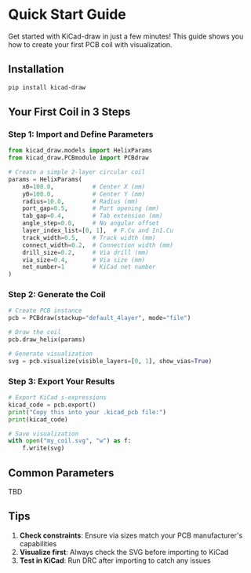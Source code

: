 # Quick Start Guide

Get started with KiCad-draw in just a few minutes! This guide shows you how to create your first PCB coil with visualization.

## Installation

```bash
pip install kicad-draw
```

## Your First Coil in 3 Steps

### Step 1: Import and Define Parameters

```python
from kicad_draw.models import HelixParams
from kicad_draw.PCBmodule import PCBdraw

# Create a simple 2-layer circular coil
params = HelixParams(
    x0=100.0,           # Center X (mm)
    y0=100.0,           # Center Y (mm)  
    radius=10.0,        # Radius (mm)
    port_gap=0.5,       # Port opening (mm)
    tab_gap=0.4,        # Tab extension (mm)
    angle_step=0.0,     # No angular offset
    layer_index_list=[0, 1],  # F.Cu and In1.Cu
    track_width=0.5,    # Track width (mm)
    connect_width=0.2,  # Connection width (mm)
    drill_size=0.2,     # Via drill (mm)
    via_size=0.4,       # Via size (mm)
    net_number=1        # KiCad net number
)
```

### Step 2: Generate the Coil

```python
# Create PCB instance
pcb = PCBdraw(stackup="default_4layer", mode="file")

# Draw the coil
pcb.draw_helix(params)

# Generate visualization
svg = pcb.visualize(visible_layers=[0, 1], show_vias=True)
```

### Step 3: Export Your Results

```python
# Export KiCad s-expressions
kicad_code = pcb.export()
print("Copy this into your .kicad_pcb file:")
print(kicad_code)

# Save visualization
with open("my_coil.svg", "w") as f:
    f.write(svg)
```


## Common Parameters
TBD

## Tips

1. **Check constraints**: Ensure via sizes match your PCB manufacturer's capabilities  
1. **Visualize first**: Always check the SVG before importing to KiCad
1. **Test in KiCad**: Run DRC after importing to catch any issues
